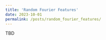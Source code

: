 ```yaml
---
title: 'Random Fourier Features'
date: 2023-10-01
permalink: /posts/random_fourier_features/
---
```



TBD
